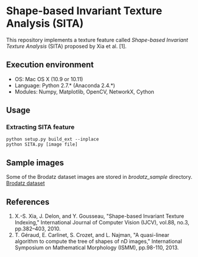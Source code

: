# Shape-based Invariant Texture Analysis (SITA)

This repository implements a texture feature called *Shape-based Invariant Texture Analysis* (SITA) proposed by Xia et al. [1].

## Execution environment
* OS: Mac OS X (10.9 or 10.11)
* Language: Python 2.7.\* (Anaconda 2.4.\*)
* Modules: Numpy, Matplotlib, OpenCV, NetworkX, Cython


## Usage
### Extracting SITA feature
    python setup.py build_ext --inplace
    python SITA.py [image file]


## Sample images
Some of the Brodatz dataset images are stored in *brodatz_sample* directory.  
[Brodatz dataset](http://multibandtexture.recherche.usherbrooke.ca/original_brodatz.html)


## References
1. X.-S. Xia, J. Delon, and Y. Gousseau, "Shape-based Invariant Texture Indexing," International Journal of Computer Vision (IJCV), vol.88, no.3, pp.382–403, 2010.
2. T. Géraud, E. Carlinet, S. Crozet, and L. Najman, "A quasi-linear algorithm to compute the tree of shapes of nD images," International Symposium on Mathematical Morphology (ISMM), pp.98-110, 2013.
